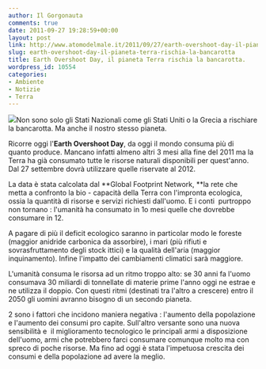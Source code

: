 ```yaml
---
author: Il Gorgonauta
comments: true
date: 2011-09-27 19:28:59+00:00
layout: post
link: http://www.atomodelmale.it/2011/09/27/earth-overshoot-day-il-pianeta-terra-rischia-la-bancarotta/
slug: earth-overshoot-day-il-pianeta-terra-rischia-la-bancarotta
title: Earth Overshoot Day, il pianeta Terra rischia la bancarotta.
wordpress_id: 10554
categories:
- Ambiente
- Notizie
- Terra
---
```


[![](http://www.atomodelmale.it/wp-content/uploads/2011/09/Earth-overshoot-day-300x136.jpg)](http://www.atomodelmale.it/wp-content/uploads/2011/09/Earth-overshoot-day.jpg)Non sono solo gli Stati Nazionali come gli Stati Uniti o la Grecia a rischiare la bancarotta. Ma anche il nostro stesso pianeta.

Ricorre oggi l'**Earth Overshoot Day**, da oggi il mondo consuma più di quanto produce. Mancano infatti almeno altri 3 mesi alla fine del 2011 ma la Terra ha già consumato tutte le risorse naturali disponibili per quest'anno. Dal 27 settembre dovrà utilizzare quelle riservate al 2012.

La data è stata calcolata dal **Global Footprint Network, **la rete che metta a confronto la bio - capacità della Terra con l'impronta ecologica, ossia la quantità di risorse e servizi richiesti dall'uomo. E i conti  purtroppo non tornano : l'umanità ha consumato in 1o mesi quelle che dovrebbe consumare in 12.

A pagare di più il deficit ecologico saranno in particolar modo le foreste (maggior anidride carbonica da assorbire), i mari (più rifiuti e sovrasfruttamento degli stock ittici) e la qualità dell'aria (maggior inquinamento). Infine l'impatto dei cambiamenti climatici sarà maggiore.


L'umanità consuma le risorsa ad un ritmo troppo alto: se 30 anni fa l'uomo consumava 30 miliardi di tonnellate di materie prime l'anno oggi ne estrae e ne utilizza il doppio. Con questi ritmi (destinati tra l'altro a crescere) entro il 2050 gli uomini avranno bisogno di un secondo pianeta.

2 sono i fattori che incidono maniera negativa : l'aumento della popolazione e l'aumento dei consumi pro capite. Sull'altro versante sono una nuova sensibilità e  il miglioramento tecnologico le principali armi a disposizione dell'uomo, armi che potrebbero farci consumare comunque molto ma con spreco di poche risorse. Ma fino ad oggi è stata l'impetuosa crescita dei consumi e della popolazione ad avere la meglio.
